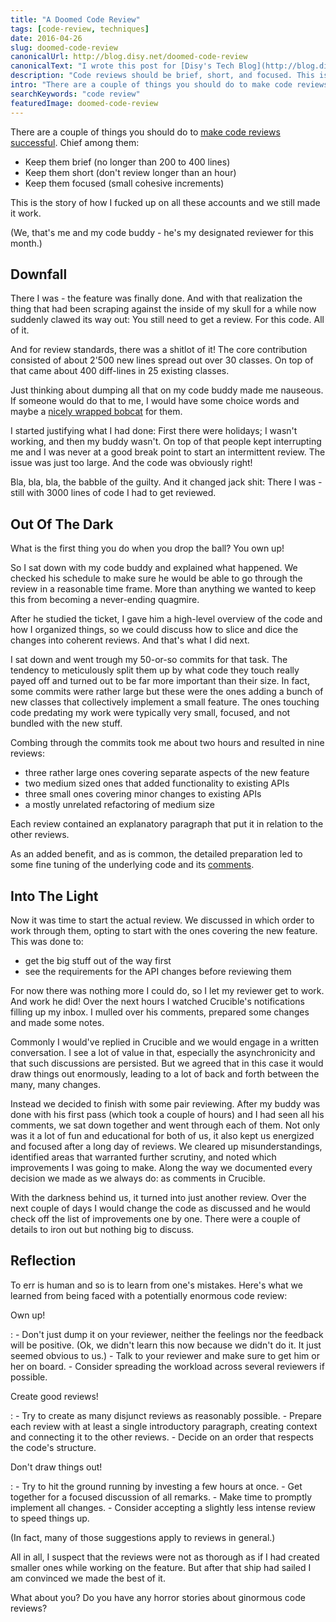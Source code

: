 ```yaml
---
title: "A Doomed Code Review"
tags: [code-review, techniques]
date: 2016-04-26
slug: doomed-code-review
canonicalUrl: http://blog.disy.net/doomed-code-review
canonicalText: "I wrote this post for [Disy's Tech Blog](http://blog.disy.net/). [Check out the original here](http://blog.disy.net/doomed-code-review) (with less swear words). There is also some interesting stuff about databases and geographical information system, so if you are interested in these topics, you might want to take a look."
description: "Code reviews should be brief, short, and focused. This is the story of how I fucked up on all those accounts and we still made it work."
intro: "There are a couple of things you should do to make code reviews successful. Chief among them, keep them brief, short, and focused. This is the story of how I fucked up on all these accounts and we still made it work."
searchKeywords: "code review"
featuredImage: doomed-code-review
---
```


There are a couple of things you should do to [make code reviews successful](https://smartbear.com/learn/code-review/best-practices-for-peer-code-review/).
Chief among them:

-   Keep them brief (no longer than 200 to 400 lines)
-   Keep them short (don't review longer than an hour)
-   Keep them focused (small cohesive increments)

This is the story of how I fucked up on all these accounts and we still made it work.

(We, that's me and my code buddy - he's my designated reviewer for this month.)

## Downfall

There I was - the feature was finally done.
And with that realization the thing that had been scraping against the inside of my skull for a while now suddenly clawed its way out: You still need to get a review.
For this code.
All of it.

And for review standards, there was a shitlot of it!
The core contribution consisted of about 2'500 new lines spread out over 30 classes.
On top of that came about 400 diff-lines in 25 existing classes.

Just thinking about dumping all that on my code buddy made me nauseous.
If someone would do that to me, I would have some choice words and maybe a [nicely wrapped bobcat](https://xkcd.com/325/) for them.

I started justifying what I had done: First there were holidays; I wasn't working, and then my buddy wasn't.
On top of that people kept interrupting me and I was never at a good break point to start an intermittent review.
The issue was just too large.
And the code was obviously right!

Bla, bla, bla, the babble of the guilty.
And it changed jack shit: There I was - still with 3000 lines of code I had to get reviewed.

## Out Of The Dark

What is the first thing you do when you drop the ball?
You own up!

So I sat down with my code buddy and explained what happened.
We checked his schedule to make sure he would be able to go through the review in a reasonable time frame.
More than anything we wanted to keep this from becoming a never-ending quagmire.

After he studied the ticket, I gave him a high-level overview of the code and how I organized things, so we could discuss how to slice and dice the changes into coherent reviews.
And that's what I did next.

I sat down and went trough my 50-or-so commits for that task.
The tendency to meticulously split them up by what code they touch really payed off and turned out to be far more important than their size.
In fact, some commits were rather large but these were the ones adding a bunch of new classes that collectively implement a small feature.
The ones touching code predating my work were typically very small, focused, and not bundled with the new stuff.

Combing through the commits took me about two hours and resulted in nine reviews:

-   three rather large ones covering separate aspects of the new feature
-   two medium sized ones that added functionality to existing APIs
-   three small ones covering minor changes to existing APIs
-   a mostly unrelated refactoring of medium size

Each review contained an explanatory paragraph that put it in relation to the other reviews.

As an added benefit, and as is common, the detailed preparation led to some fine tuning of the underlying code and its [comments](comment-your-fucking-code).

## Into The Light

Now it was time to start the actual review.
We discussed in which order to work through them, opting to start with the ones covering the new feature.
This was done to:

-   get the big stuff out of the way first
-   see the requirements for the API changes before reviewing them

For now there was nothing more I could do, so I let my reviewer get to work.
And work he did!
Over the next hours I watched Crucible's notifications filling up my inbox.
I mulled over his comments, prepared some changes and made some notes.

Commonly I would've replied in Crucible and we would engage in a written conversation.
I see a lot of value in that, especially the asynchronicity and that such discussions are persisted.
But we agreed that in this case it would draw things out enormously, leading to a lot of back and forth between the many, many changes.

Instead we decided to finish with some pair reviewing.
After my buddy was done with his first pass (which took a couple of hours) and I had seen all his comments, we sat down together and went through each of them.
Not only was it a lot of fun and educational for both of us, it also kept us energized and focused after a long day of reviews.
We cleared up misunderstandings, identified areas that warranted further scrutiny, and noted which improvements I was going to make.
Along the way we documented every decision we made as we always do: as comments in Crucible.

With the darkness behind us, it turned into just another review.
Over the next couple of days I would change the code as discussed and he would check off the list of improvements one by one.
There were a couple of details to iron out but nothing big to discuss.

## Reflection

To err is human and so is to learn from one's mistakes.
Here's what we learned from being faced with a potentially enormous code review:

Own up!

:   -   Don't just dump it on your reviewer, neither the feelings nor the feedback will be positive.
(Ok, we didn't learn this now because we didn't do it.
It just seemed obvious to us.)
	-   Talk to your reviewer and make sure to get him or her on board.
	-   Consider spreading the workload across several reviewers if possible.

Create good reviews!

:   -   Try to create as many disjunct reviews as reasonably possible.
	-   Prepare each review with at least a single introductory paragraph, creating context and connecting it to the other reviews.
	-   Decide on an order that respects the code's structure.

Don't draw things out!

:   -   Try to hit the ground running by investing a few hours at once.
	-   Get together for a focused discussion of all remarks.
	-   Make time to promptly implement all changes.
	-   Consider accepting a slightly less intense review to speed things up.

(In fact, many of those suggestions apply to reviews in general.)

All in all, I suspect that the reviews were not as thorough as if I had created smaller ones while working on the feature.
But after that ship had sailed I am convinced we made the best of it.

What about you?
Do you have any horror stories about ginormous code reviews?
